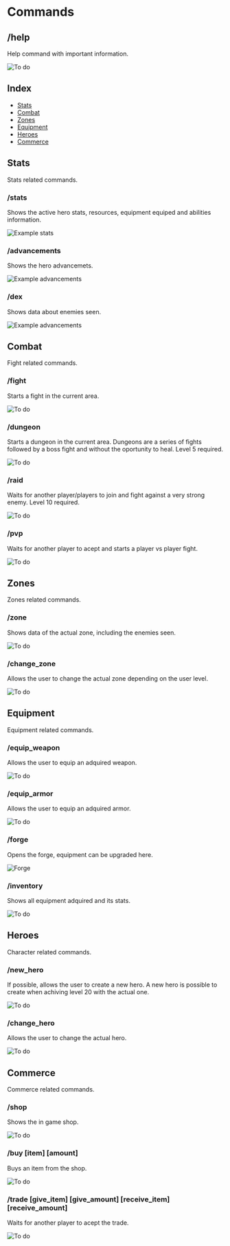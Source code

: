 # Commands

## /help
Help command with important information.

![To do](images/commands/todo.PNG)

## Index
- [Stats](#stats)
- [Combat](#combat)
- [Zones](#zones)
- [Equipment](#equipment)
- [Heroes](#heroes)
- [Commerce](#commerce)

## Stats
Stats related commands.

### /stats
Shows the active hero stats, resources, equipment equiped and abilities information.

![Example stats](images/commands/stats.PNG)

### /advancements
Shows the hero advancemets.

![Example advancements](images/commands/advancements.PNG)

### /dex
Shows data about enemies seen.

![Example advancements](images/commands/advancements.PNG)

## Combat
Fight related commands.

### /fight
Starts a fight in the current area.

![To do](images/commands/todo.PNG)

### /dungeon
Starts a dungeon in the current area.
Dungeons are a series of fights followed by a boss fight and without the oportunity to heal.
Level 5 required.

![To do](images/commands/todo.PNG)

### /raid
Waits for another player/players to join and fight against a very strong enemy.
Level 10 required.

![To do](images/commands/todo.PNG)

### /pvp
Waits for another player to acept and starts a player vs player fight.

![To do](images/commands/todo.PNG)

## Zones
Zones related commands.

### /zone
Shows data of the actual zone, including the enemies seen.

![To do](images/commands/todo.PNG)

### /change_zone
Allows the user to change the actual zone depending on the user level.

![To do](images/commands/todo.PNG)

## Equipment
Equipment related commands.

### /equip_weapon
Allows the user to equip an adquired weapon.

![To do](images/commands/todo.PNG)

### /equip_armor
Allows the user to equip an adquired armor.

![To do](images/commands/todo.PNG)

### /forge
Opens the forge, equipment can be upgraded here.

![Forge](images/commands/forge.PNG)

### /inventory
Shows all equipment adquired and its stats.

![To do](images/commands/todo.PNG)

## Heroes
Character related commands.

### /new_hero
If possible, allows the user to create a new hero. A new hero is possible to create when achiving level 20 with the actual one.

![To do](images/commands/todo.PNG)

### /change_hero
Allows the user to change the actual hero.

![To do](images/commands/todo.PNG)

## Commerce
Commerce related commands.

### /shop
Shows the in game shop.

![To do](images/commands/todo.PNG)

### /buy [item] [amount]
Buys an item from the shop.

![To do](images/commands/todo.PNG)

### /trade [give_item] [give_amount] [receive_item] [receive_amount]
Waits for another player to acept the trade.

![To do](images/commands/todo.PNG)